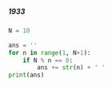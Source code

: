 ##### 1933

```python
N = 10

ans = ''
for n in range(1, N+1):
    if N % n == 0:
        ans += str(n) + ' '
print(ans)
```


